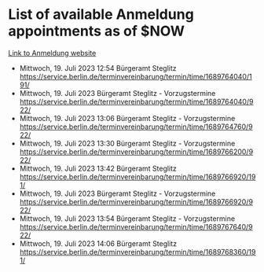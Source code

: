 # List of available Anmeldung appointments as of $NOW
[Link to Anmeldung website](https://service.berlin.de/terminvereinbarung/termin/tag.php?termin=1&anliegen[]=120686&dienstleisterlist=122210,122217,327316,122219,327312,122227,327314,122231,327346,122243,327348,122254,122252,329742,122260,329745,122262,329748,122271,327278,122273,327274,122277,327276,330436,122280,327294,122282,327290,122284,327292,122291,327270,122285,327266,122286,327264,122296,327268,150230,329760,122297,327286,122294,327284,122312,329763,122314,329775,122304,327330,122311,327334,122309,327332,317869,122281,327352,122279,329772,122283,122276,327324,122274,327326,122267,329766,122246,327318,122251,327320,122257,327322,122208,327298,122226,327300&herkunft=http%3A%2F%2Fservice.berlin.de%2Fdienstleistung%2F120686%2F)
- Mittwoch, 19. Juli 2023 12:54 Bürgeramt Steglitz https://service.berlin.de/terminvereinbarung/termin/time/1689764040/191/
- Mittwoch, 19. Juli 2023  Bürgeramt Steglitz - Vorzugstermine https://service.berlin.de/terminvereinbarung/termin/time/1689764040/922/
- Mittwoch, 19. Juli 2023 13:06 Bürgeramt Steglitz - Vorzugstermine https://service.berlin.de/terminvereinbarung/termin/time/1689764760/922/
- Mittwoch, 19. Juli 2023 13:30 Bürgeramt Steglitz - Vorzugstermine https://service.berlin.de/terminvereinbarung/termin/time/1689766200/922/
- Mittwoch, 19. Juli 2023 13:42 Bürgeramt Steglitz https://service.berlin.de/terminvereinbarung/termin/time/1689766920/191/
- Mittwoch, 19. Juli 2023  Bürgeramt Steglitz - Vorzugstermine https://service.berlin.de/terminvereinbarung/termin/time/1689766920/922/
- Mittwoch, 19. Juli 2023 13:54 Bürgeramt Steglitz - Vorzugstermine https://service.berlin.de/terminvereinbarung/termin/time/1689767640/922/
- Mittwoch, 19. Juli 2023 14:06 Bürgeramt Steglitz https://service.berlin.de/terminvereinbarung/termin/time/1689768360/191/
